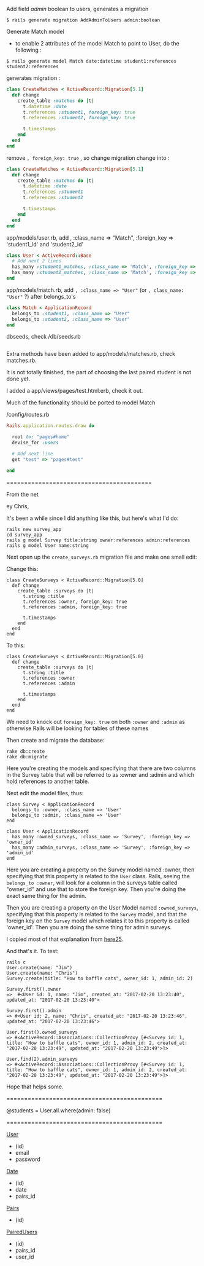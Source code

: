 Add field *admin* boolean to users, generates a migration

```shell
$ rails generate migration AddAdminToUsers admin:boolean
```



Generate Match model

- to enable 2 attributes of the model Match to point to User, do the following :

```shell
$ rails generate model Match date:datetime student1:references student2:references
```

generates  migration :

```ruby
class CreateMatches < ActiveRecord::Migration[5.1]
  def change
    create_table :matches do |t|
      t.datetime :date
      t.references :student1, foreign_key: true
      t.references :student2, foreign_key: true

      t.timestamps
    end
  end
end
```

remove `, foreign_key: true`  , so change migration change into :

```ruby
class CreateMatches < ActiveRecord::Migration[5.1]
  def change
    create_table :matches do |t|
      t.datetime :date
      t.references :student1
      t.references :student2

      t.timestamps
    end
  end
end
```



app/models/user.rb, add , :class_name => "Match", :foreign_key => 'student1_id' and 'student2_id'

```ruby
class User < ActiveRecord::Base
  # Add next 2 lines
  has_many :student1_matches, :class_name => 'Match', :foreign_key => 'student1_id'
  has_many :student2_matches, :class_name => 'Match', :foreign_key => 'student2_id'
end
```



app/models/match.rb, add   `, :class_name => "User"`    (or    `, class_name: "User"` ?) after belongs_to's

```ruby
class Match < ApplicationRecord
  belongs_to :student1, :class_name => "User"
  belongs_to :student2, :class_name => "User"
end
```

dbseeds, check /db/seeds.rb

```ruby

```



Extra methods have been added to app/models/matches.rb, check matches.rb.

It is not totally finished, the part of choosing the last paired student is not done yet.



I added a app/views/pages/test.html.erb, check it out.

Much of the functionality should be ported to model Match



/config/routes.rb

```ruby
Rails.application.routes.draw do

  root to: "pages#home"
  devise_for :users

  # Add next line
  get "test" => "pages#test"

end

```









=========================================

From the net

ey Chris,

It's been a while since I did anything like this, but here's what I'd do:

```
rails new survey_app
cd survey_app
rails g model Survey title:string owner:references admin:references
rails g model User name:string
```

Next open up the `create_surveys.rb` migration file and make one small edit:

Change this:

```
class CreateSurveys < ActiveRecord::Migration[5.0]
  def change
    create_table :surveys do |t|
      t.string :title
      t.references :owner, foreign_key: true
      t.references :admin, foreign_key: true

      t.timestamps
    end
  end
end
```

To this:

```
class CreateSurveys < ActiveRecord::Migration[5.0]
  def change
    create_table :surveys do |t|
      t.string :title
      t.references :owner
      t.references :admin

      t.timestamps
    end
  end
end
```

We need to knock out `foreign_key: true` on both `:owner` and `:admin` as otherwise Rails will be looking for tables of these names

Then create and migrate the database:

```
rake db:create
rake db:migrate
```

Here you're creating the models and specifying that there are two columns in the Survey table that will be referred to as :owner and :admin and which hold references to another table.

Next edit the model files, thus:

```
class Survey < ApplicationRecord
  belongs_to :owner, :class_name => 'User'
  belongs_to :admin, :class_name => 'User'
end
```



```
class User < ApplicationRecord
  has_many :owned_surveys, :class_name => 'Survey', :foreign_key => 'owner_id'
  has_many :admin_surveys, :class_name => 'Survey', :foreign_key => 'admin_id'
end
```



Here you are creating a property on the Survey model named :owner, then specifying that this property is related to the `User` class. Rails, seeing the `belongs_to :owner`, will look for a column in the surveys table called "owner_id" and use that to store the foreign key. Then you're doing the exact same thing for the admin.

Then you are creating a property on the User Model named `:owned_surveys`, specifying that this property is related to the `Survey` model, and that the foreign key on the `Survey` model which relates it to this property is called 'owner_id'. Then you are doing the same thing for admin surveys.

I copied most of that explanation from [here25](http://stackoverflow.com/a/10260455/1136887).

And that's it. To test:

```
rails c
User.create(name: "Jim")
User.create(name: "Chris")
Survey.create(title: "How to baffle cats", owner_id: 1, admin_id: 2)

Survey.first().owner
=>  #<User id: 1, name: "Jim", created_at: "2017-02-20 13:23:40", updated_at: "2017-02-20 13:23:40">

Survey.first().admin
=> #<User id: 2, name: "Chris", created_at: "2017-02-20 13:23:46", updated_at: "2017-02-20 13:23:46">

User.first().owned_surveys
=> #<ActiveRecord::Associations::CollectionProxy [#<Survey id: 1, title: "How to baffle cats", owner_id: 1, admin_id: 2, created_at: "2017-02-20 13:23:49", updated_at: "2017-02-20 13:23:49">]>

User.find(2).admin_surveys
=> #<ActiveRecord::Associations::CollectionProxy [#<Survey id: 1, title: "How to baffle cats", owner_id: 1, admin_id: 2, created_at: "2017-02-20 13:23:49", updated_at: "2017-02-20 13:23:49">]>
```

Hope that helps some.



============================================



@students = User.all.where(admin: false)

============================================









<u>User</u>

- (id)
- email
- password



<u>Date</u>

- (id)
- date
- pairs_id



<u>Pairs</u>

- (id)



<u>PairedUsers</u>

- (id)
- pairs_id
- user_id



